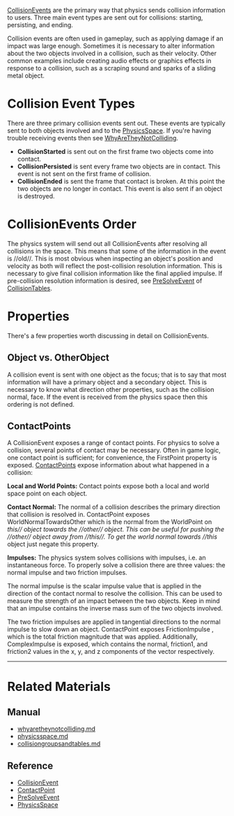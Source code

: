[CollisionEvents](../../../../code_reference/class_reference/collisionevent.md) are the primary way that physics sends collision information to users. Three main event types are sent out for collisions: starting, persisting, and ending.

Collision events are often used in gameplay, such as applying damage if an impact was large enough. Sometimes it is necessary to alter information about the two objects involved in a collision, such as their velocity. Other common examples include creating audio effects or graphics effects in response to a collision, such as a scraping sound and sparks of a sliding metal object.

 #  Collision Event Types
There are three primary collision events sent out. These events are typically sent to both objects involved and to the [PhysicsSpace](physicsspace.md). If you're having trouble receiving events then see [WhyAreTheyNotColliding](physicstroubleshooting/whyaretheynotcolliding.md).

- **CollisionStarted** is sent out on the first frame two objects come into contact.
- **CollisionPersisted** is sent every frame two objects are in contact. This event is not sent on the first frame of collision.
- **CollisionEnded** is sent the frame that contact is broken. At this point the two objects are no longer in contact. This event is also sent if an object is destroyed.

 #  CollisionEvents Order
The physics system will send out all CollisionEvents after resolving all collisions in the space. This means that some of the information in the event is //old//. This is most obvious when inspecting an object's position and velocity as both will reflect the post-collision resolution information. This is necessary to give final collision information like the final applied impulse. If pre-collision resolution information is desired, see [PreSolveEvent](../../../../code_reference/class_reference/presolveevent.md) of [CollisionTables](collisiongroupsandtables.md).

 #  Properties
There's a few properties worth discussing in detail on CollisionEvents.

 ##  Object vs. OtherObject
A collision event is sent with one object as the focus; that is to say that most information will have a primary object and a secondary object. This is necessary to know what direction other properties, such as the collision normal, face. If the event is received from the physics space then this ordering is not defined.

 ##  ContactPoints
A CollisionEvent exposes a range of contact points. For physics to solve a collision, several points of contact may be necessary. Often in game logic, one contact point is sufficient; for convenience, the FirstPoint  property is exposed. [ContactPoints](../../../../code_reference/class_reference/contactpoint.md) expose information about what happened in a collision:

**Local and World Points:** Contact points expose both a local and world space point on each object.

**Contact Normal:** The normal of a collision describes the primary direction that collision is resolved in. ContactPoint exposes WorldNormalTowardsOther  which is the normal from the WorldPoint on *this// object towards the //other// object. This can be useful for pushing the //other// object away from //this//. To get the world normal towards //this* object just negate this property.

**Impulses:** The physics system solves collisions with impulses, i.e. an instantaneous force. To properly solve a collision there are three values: the normal impulse and two friction impulses. 

The normal impulse is the scalar impulse value that is applied in the direction of the contact normal to resolve the collision. This can be used to measure the strength of an impact between the two objects. Keep in mind that an impulse contains the inverse mass sum of the two objects involved.

The two friction impulses are applied in tangential directions to the normal impulse to slow down an object. ContactPoint exposes FrictionImpulse , which is the total friction magnitude that was applied. Additionally, ComplexImpulse  is exposed, which contains the normal, friction1, and friction2 values in the x, y, and z components of the vector respectively.

---
 # Related Materials
 ##  Manual
- [whyaretheynotcolliding.md](physicstroubleshooting/whyaretheynotcolliding.md)
- [physicsspace.md](physicsspace.md)
- [collisiongroupsandtables.md](collisiongroupsandtables.md)
 ##  Reference
- [CollisionEvent](../../../../code_reference/class_reference/collisionevent.md)
- [ContactPoint](../../../../code_reference/class_reference/contactpoint.md)
- [PreSolveEvent](../../../../code_reference/class_reference/presolveevent.md)
- [PhysicsSpace](../../../../code_reference/class_reference/physicsspace.md) 

 